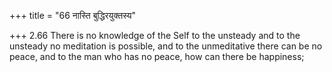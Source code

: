 +++
title = "66 नास्ति बुद्धिरयुक्तस्य"

+++
2.66 There is no knowledge of the Self to the unsteady and to the
unsteady no meditation is possible, and to the unmeditative there can be
no peace, and to the man who has no peace, how can there be happiness;
